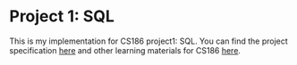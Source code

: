 # Project 1: SQL

This is my implementation for CS186 project1: SQL. You can find the project specification [here](https://github.com/PKUFlyingPig/CS186/blob/master/project-handout/proj1/getting-started.md) and other learning materials for CS186 [here](https://github.com/mhmdelngar/CS186).



